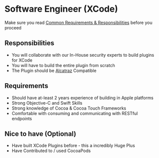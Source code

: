 # Software Engineer (XCode)

Make sure you read [Common Requirements & Responsibilities](https://github.com/appknox/careers#common-requirements--responsibilities) before you proceed

## Responsibilities

* You will collaborate with our In-House security experts to build plugins for XCode
* You will have to build the entire plugin from scratch
* The Plugin should be [Alcatraz](http://alcatraz.io/) Compatible


## Requirements

* Should have at-least 2 years experience of building in Apple platforms
* Strong Objective-C and Swift Skills
* Strong knowledge of Cocoa & Cocoa Touch Frameworks
* Comfortable with consuming and communicating with RESTful endpoints


## Nice to have (Optional)

* Have built XCode Plugins before - this a incredibly Huge Plus
* Have Contributed to / used CocoaPods
